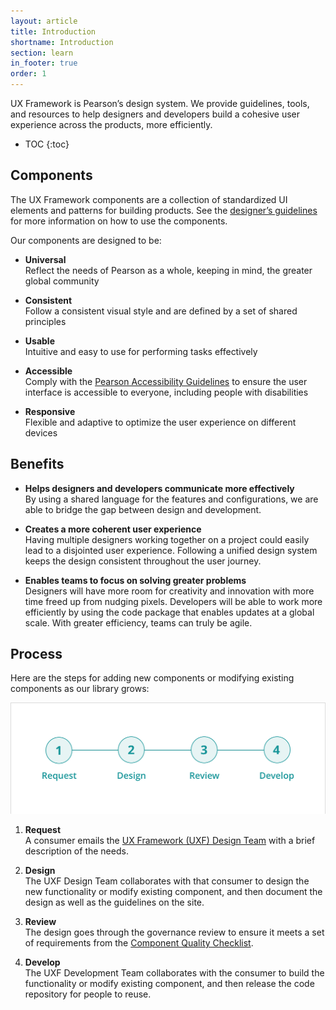 ```yaml
---
layout: article
title: Introduction
shortname: Introduction
section: learn
in_footer: true
order: 1
---
```


UX Framework is Pearson’s design system. We provide guidelines, tools, and resources to help designers and developers build a cohesive user experience across the products, more efficiently.


* TOC
{:toc}

## Components
The UX Framework components are a collection of standardized UI elements and patterns for building products. See the [designer’s guidelines]({{site.baseurl}}/overview) for more information on how to use the components.

Our components are designed to be:


- **Universal**  
  Reflect the needs of Pearson as a whole, keeping in mind, the greater global community


- **Consistent**  
   Follow a consistent visual style and are defined by a set of shared principles


- **Usable**  
   Intuitive and easy to use for performing tasks effectively

- **Accessible**  
   Comply with the [Pearson Accessibility Guidelines](https://www.pearson.com/us/accessibility.html) to ensure the user interface is  accessible to everyone, including people with disabilities

- **Responsive**  
   Flexible and adaptive to optimize the user experience on different devices


## Benefits


- **Helps designers and developers communicate more effectively**  
   By using a shared language for the features and configurations, we are able to bridge the gap between design and development.

- **Creates a more coherent user experience**  
   Having multiple designers working together on a project could easily lead to a disjointed user experience. Following a unified design system keeps the design consistent throughout the user journey.

- **Enables teams to focus on solving greater problems**  
   Designers will have more room for creativity and innovation with more time freed up from nudging pixels. Developers will be able to work more efficiently by using the code package that enables updates at a global scale. With greater efficiency, teams can truly be agile.


## Process


Here are the steps for adding new components or modifying existing components as our library grows:

![](/img/Process@2.png)


1. **Request**   
A consumer emails the [UX Framework (UXF) Design Team](mailto:uxf-design@pearson.com) with a brief description of the needs.

2. **Design**  
The UXF Design Team collaborates with that consumer to design the new functionality or modify existing component, and then document the design as well as the guidelines on the site.

3. **Review**  
The design goes through the governance review to ensure it meets a set of requirements from the [Component Quality Checklist]({{site.baseurl}}/membership-spec).

4. **Develop**  
The UXF Development Team collaborates with the consumer to build the functionality or modify existing component, and then release the code repository for people to reuse.
